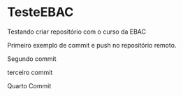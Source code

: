 # TesteEBAC
Testando criar repositório com o curso da EBAC


Primeiro exemplo de commit e push no repositório remoto.

Segundo commit

terceiro commit

Quarto Commit

